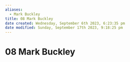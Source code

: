 ```yaml
---
aliases:
  - Mark Buckley
title: 08 Mark Buckley
date created: Wednesday, September 6th 2023, 6:23:35 pm
date modified: Sunday, September 17th 2023, 9:18:25 pm
---
```


# 08 Mark Buckley
